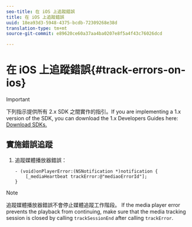 ```yaml
---
seo-title: 在 iOS 上追蹤錯誤
title: 在 iOS 上追蹤錯誤
uuid: 18ea93d3-5948-4375-bcdb-72309268e38d
translation-type: tm+mt
source-git-commit: e89620ce60a37aa4ba0207e8f5a4f43c76026dcd

---
```



# 在 iOS 上追蹤錯誤{#track-errors-on-ios}

>[!IMPORTANT]
>
>下列指示提供所有 2.x SDK 之間實作的指引。If you are implementing a 1.x version of the SDK, you can download the 1.x Developers Guides here: [Download SDKs.](/help/sdk-implement/download-sdks.md)

## 實施錯誤追蹤

1. 追蹤媒體播放器錯誤：

   ```
   - (void)onPlayerError:(NSNotification *)notification { 
       [_mediaHeartbeat trackError:@"mediaoErrorId"]; 
   }
   ```

>[!NOTE]
>
>追蹤媒體播放器錯誤不會停止媒體追蹤工作階段。 If the media player error prevents the playback from continuing, make sure that the media tracking session is closed by calling `trackSessionEnd` after calling `trackError`.

